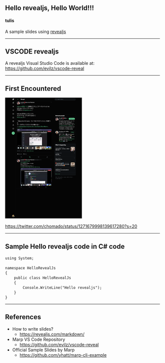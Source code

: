 ﻿---
theme: "Night"
transition: "none"
enableMenu: false
enableChalkboard: false
enableTitleFooter: false
---

## Hello revealjs, Hello World!!!
#### tulis

A sample slides using [revealjs]

[revealjs]: https://revealjs.com/

---

## VSCODE revealjs

A revealjs Visual Studio Code is available at:
https://github.com/evilz/vscode-reveal

---

## First Encountered

<!-- ![hello](./assets/20200613-chomado-vscode-slide.png) -->
<img src="./assets/20200613-chomado-vscode-slide.png" width="50%" height="50%" />

https://twitter.com/chomado/status/1271679998139617280?s=20


---

## Sample Hello revealjs code in C# code

```
using System;

namespace HelloRevealJs
{
    public class HelloRevealJs
    {
        Console.WriteLine("Hello revealjs");
    }
}
```

---

## References

* How to write slides?
    * https://revealjs.com/markdown/
* Marp VS Code Repository
    * https://github.com/evilz/vscode-reveal
* Official Sample Slides by Marp
    * https://github.com/yhatt/marp-cli-example